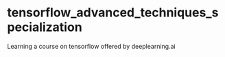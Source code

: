 # tensorflow_advanced_techniques_specialization
Learning a course on tensorflow offered by deeplearning.ai
